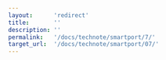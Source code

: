 ```yaml
---
layout:      'redirect'
title:       ''
description: ''
permalink:   '/docs/technote/smartport/7/'
target_url:  '/docs/technote/smartport/07/'
---
```

